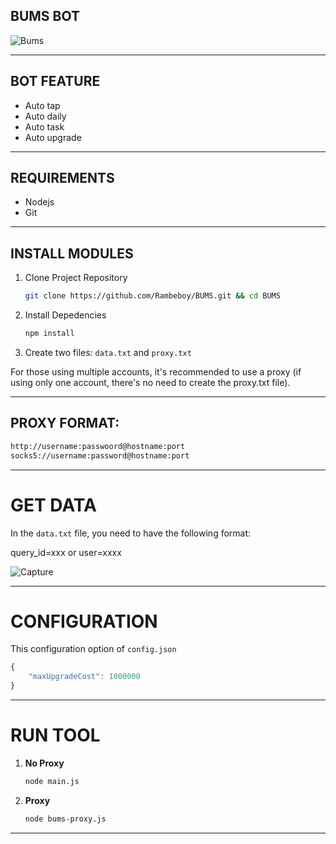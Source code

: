 ## BUMS BOT

![Bums](https://github.com/user-attachments/assets/d3515d2c-8c79-4030-9670-dc694d9855fe)

---

## BOT FEATURE

- Auto tap
- Auto daily
- Auto task
- Auto upgrade

---

## REQUIREMENTS

- Nodejs
- Git


---

## INSTALL MODULES

1. Clone Project Repository
   ```bash
   git clone https://github.com/Rambeboy/BUMS.git && cd BUMS
   ```

2. Install Depedencies
   ```bash
   npm install
   ```
3. Create two files: `data.txt` and `proxy.txt`

For those using multiple accounts, it's recommended to use a proxy (if using only one account, there's no need to create the proxy.txt file).

---

## PROXY FORMAT:

```bash
http://username:passwoord@hostname:port
socks5://username:password@hostname:port
```

---

# GET DATA

In the `data.txt` file, you need to have the following format:

query_id=xxx or user=xxxx

![Capture](https://github.com/user-attachments/assets/6db0b3ed-86fe-4cf7-b9c3-9dde4c0f2efb)

---

# CONFIGURATION

This configuration option of `config.json`

```js
{
    "maxUpgradeCost": 1000000
}
```

---

# RUN TOOL
1. **No Proxy**
   ```bash
   node main.js
   ```
2. **Proxy**
   ```bash
   node bums-proxy.js
   ```

---
   
